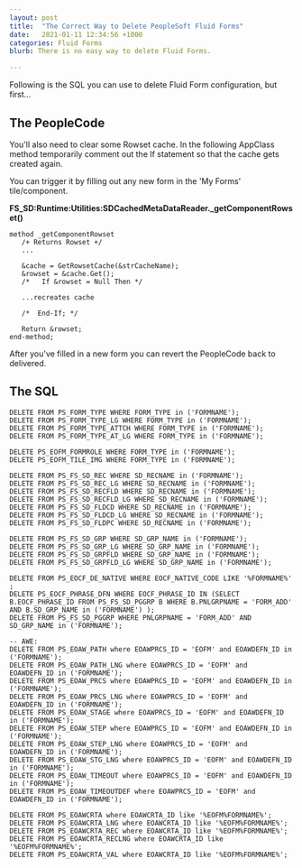 ```yaml
---
layout: post
title:  "The Correct Way to Delete PeopleSoft Fluid Forms"
date:   2021-01-11 12:34:56 +1000
categories: Fluid Forms
blurb: There is no easy way to delete Fluid Forms.

---
```

Following is the SQL you can use to delete Fluid Form configuration, but first...

## The PeopleCode

You'll also need to clear some Rowset cache. In the following AppClass method temporarily comment out the If statement so that the cache gets created again.

You can trigger it by filling out any new form in the 'My Forms' tile/component.

**FS_SD:Runtime:Utilities:SDCachedMetaDataReader._getComponentRowset()**
```
method _getComponentRowset
   /+ Returns Rowset +/
   ...
   
   &cache = GetRowsetCache(&strCacheName);
   &rowset = &cache.Get();
   /*   If &rowset = Null Then */
   
   ...recreates cache
   
   /*  End-If; */
   
   Return &rowset;
end-method;   
```

After you've filled in a new form you can revert the PeopleCode back to delivered.

## The SQL

```
DELETE FROM PS_FORM_TYPE WHERE FORM_TYPE in ('FORMNAME');
DELETE FROM PS_FORM_TYPE_LG WHERE FORM_TYPE in ('FORMNAME');
DELETE FROM PS_FORM_TYPE_ATTCH WHERE FORM_TYPE in ('FORMNAME');
DELETE FROM PS_FORM_TYPE_AT_LG WHERE FORM_TYPE in ('FORMNAME');

DELETE PS_EOFM_FORMROLE WHERE FORM_TYPE in ('FORMNAME');
DELETE PS_EOFM_TILE_IMG WHERE FORM_TYPE in ('FORMNAME');

DELETE FROM PS_FS_SD_REC WHERE SD_RECNAME in ('FORMNAME');
DELETE FROM PS_FS_SD_REC_LG WHERE SD_RECNAME in ('FORMNAME');
DELETE FROM PS_FS_SD_RECFLD WHERE SD_RECNAME in ('FORMNAME');
DELETE FROM PS_FS_SD_RECFLD_LG WHERE SD_RECNAME in ('FORMNAME');
DELETE FROM PS_FS_SD_FLDCD WHERE SD_RECNAME in ('FORMNAME');
DELETE FROM PS_FS_SD_FLDCD_LG WHERE SD_RECNAME in ('FORMNAME');
DELETE FROM PS_FS_SD_FLDPC WHERE SD_RECNAME in ('FORMNAME');

DELETE FROM PS_FS_SD_GRP WHERE SD_GRP_NAME in ('FORMNAME');		
DELETE FROM PS_FS_SD_GRP_LG WHERE SD_GRP_NAME in ('FORMNAME');
DELETE FROM PS_FS_SD_GRPFLD WHERE SD_GRP_NAME in ('FORMNAME');
DELETE FROM PS_FS_SD_GRPFLD_LG WHERE SD_GRP_NAME in ('FORMNAME');

DELETE FROM PS_EOCF_DE_NATIVE WHERE EOCF_NATIVE_CODE LIKE '%FORMNAME%' ;
DELETE PS_EOCF_PHRASE_DFN WHERE EOCF_PHRASE_ID IN (SELECT B.EOCF_PHRASE_ID FROM PS_FS_SD_PGGRP B WHERE B.PNLGRPNAME = 'FORM_ADD' AND B.SD_GRP_NAME in ('FORMNAME') );
DELETE FROM PS_FS_SD_PGGRP WHERE PNLGRPNAME = 'FORM_ADD' AND SD_GRP_NAME in ('FORMNAME');

-- AWE: 
DELETE FROM PS_EOAW_PATH where EOAWPRCS_ID = 'EOFM' and EOAWDEFN_ID in ('FORMNAME');
DELETE FROM PS_EOAW_PATH_LNG where EOAWPRCS_ID = 'EOFM' and EOAWDEFN_ID in ('FORMNAME');
DELETE FROM PS_EOAW_PRCS where EOAWPRCS_ID = 'EOFM' and EOAWDEFN_ID in ('FORMNAME');
DELETE FROM PS_EOAW_PRCS_LNG where EOAWPRCS_ID = 'EOFM' and EOAWDEFN_ID in ('FORMNAME');
DELETE FROM PS_EOAW_STAGE where EOAWPRCS_ID = 'EOFM' and EOAWDEFN_ID in ('FORMNAME');
DELETE FROM PS_EOAW_STEP where EOAWPRCS_ID = 'EOFM' and EOAWDEFN_ID in ('FORMNAME');
DELETE FROM PS_EOAW_STEP_LNG where EOAWPRCS_ID = 'EOFM' and EOAWDEFN_ID in ('FORMNAME');
DELETE FROM PS_EOAW_STG_LNG where EOAWPRCS_ID = 'EOFM' and EOAWDEFN_ID in ('FORMNAME');
DELETE FROM PS_EOAW_TIMEOUT where EOAWPRCS_ID = 'EOFM' and EOAWDEFN_ID in ('FORMNAME');
DELETE FROM PS_EOAW_TIMEOUTDEF where EOAWPRCS_ID = 'EOFM' and EOAWDEFN_ID in ('FORMNAME');

DELETE FROM PS_EOAWCRTA where EOAWCRTA_ID like '%EOFM%FORMNAME%';  
DELETE FROM PS_EOAWCRTA_LNG where EOAWCRTA_ID like '%EOFM%FORMNAME%';
DELETE FROM PS_EOAWCRTA_REC where EOAWCRTA_ID like '%EOFM%FORMNAME%';
DELETE FROM PS_EOAWCRTA_RECLNG where EOAWCRTA_ID like '%EOFM%FORMNAME%';
DELETE FROM PS_EOAWCRTA_VAL where EOAWCRTA_ID like '%EOFM%FORMNAME%';
```
